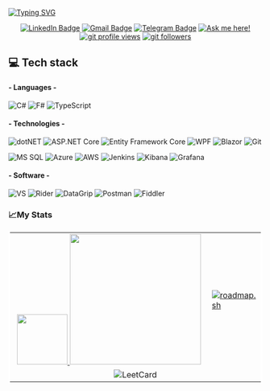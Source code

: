 <a href="https://git.io/typing-svg"><img src="https://readme-typing-svg.demolab.com?font=Fira+Code&weight=500&size=60&duration=2000&pause=100&color=45CF27&background=000000&center=true&vCenter=true&multiline=true&repeat=false&width=1920&height=284&lines=Hi+there!;+My+name+is+Nikita;Welcome+to+my+GitHub" alt="Typing SVG" /></a>
<div align="center">
    
  [![LinkedIn Badge](https://img.shields.io/badge/-Nikita_Reshetnik-%230177B5?logo=linkedin&style=for-the-badge)](https://www.linkedin.com/in/nikitareshetnik/)
  [![Gmail Badge](https://img.shields.io/badge/-reshetnik.nikita@gmail.com-c14438?logo=Gmail&logoColor=white&link=mailto:reshetnik.nikita@gmail.com&style=for-the-badge)](mailto:reshetnik.nikita@gmail.com)
  [![Telegram Badge](https://img.shields.io/badge/reshetnigram-2CA5E0?logo=telegram&logoColor=white&style=for-the-badge)](https://telegram.im/@reshetnigram)
  [![Ask me here!](https://img.shields.io/badge/Ask_Me-yellow?style=for-the-badge)](https://github.com/grafanaKibana/grafanaKibana/issues/new)
  [![git profile views](https://komarev.com/ghpvc/?username=grafanaKibana&color=brightgreen&style=for-the-badge)](https://github.com/grafanaKibana)
  [![git followers](https://img.shields.io/github/followers/grafanaKibana?style=for-the-badge)](https://github.com/login?return_to=https%3A%2F%2Fgithub.com%2FgrafanaKibana)

</div>

## 💻 Tech stack
#### - Languages -
  ![C#](https://img.shields.io/badge/-CSharp-0078D4?logo=sharp&logoColor=fff&style=for-the-badge) 
  ![F#](https://img.shields.io/badge/-FSharp-5D3FD3?logo=fsharp&logoColor=fff&style=for-the-badge) 
  ![TypeScript](https://img.shields.io/badge/-TypeScript-3178C6?logo=TypeScript&logoColor=fff&style=for-the-badge) 

#### - Technologies -
  ![dotNET](https://img.shields.io/badge/.NET-512BD4?logo=dotnet&logoColor=fff&style=for-the-badge) 
  ![ASP.NET Core](https://img.shields.io/badge/-ASP.NET%20Core-blue?logo=.net&logoColor=fff&style=for-the-badge)
  ![Entity Framework Core](https://img.shields.io/badge/-Entity_Framework_Core-0078D7?logo=dotnet&logoColor=fff&style=for-the-badge)
  ![WPF](https://img.shields.io/badge/-WPF-0078D7?logo=dotnet&logoColor=fff&style=for-the-badge)
  ![Blazor](https://img.shields.io/badge/-Blazor-512BD4?logo=blazor&logoColor=fff&style=for-the-badge)
  ![Git](https://img.shields.io/badge/-Git-F05032?logo=git&logoColor=fff&style=for-the-badge)
  
  ![MS SQL](https://img.shields.io/badge/Microsoft_SQL_Server-CC2927?logo=microsoft-sql-server&logoColor=fff&style=for-the-badge)
  ![Azure](https://img.shields.io/badge/-Azure-0078D4?&logo=Microsoft-Azure&logoColor=fff&style=for-the-badge)
  ![AWS](https://img.shields.io/badge/-AWS-FF9900?logo=amazonwebservices&logoColor=fff&style=for-the-badge)
  ![Jenkins](https://img.shields.io/badge/-Jenkins-D24939?&logo=jenkins&logoColor=fff&style=for-the-badge)
  ![Kibana](https://img.shields.io/badge/-Kibana-005571?&logo=kibana&logoColor=fff&style=for-the-badge)
  ![Grafana](https://img.shields.io/badge/-Grafana-F46800?&logo=grafana&logoColor=fff&style=for-the-badge)

#### - Software -
  ![VS](https://img.shields.io/badge/-VisualStudio-5C2D91?&logo=VisualStudio&logoColor=fff&style=for-the-badge)
  ![Rider](https://img.shields.io/badge/-Rider-000000?&logo=Rider&logoColor=fff&style=for-the-badge)
  ![DataGrip](https://img.shields.io/badge/-DataGrip-000000?&logo=DataGrip&logoColor=fff&style=for-the-badge)
  ![Postman](https://img.shields.io/badge/-Postman-F46800?&logo=Postman&logoColor=fff&style=for-the-badge)
  ![Fiddler](https://img.shields.io/badge/-Fiddler-008000?&logo=Fiddler&logoColor=fff&style=for-the-badge)


### 📈My Stats
<table borderColor="white">
  <tr>
      <td align=center width="400px">
          <a href="https://gitstats.me/grafanaKibana">
              <img height="100px" src="https://github-readme-stats.vercel.app/api?username=grafanaKibana&include_all_commits=true&count_private=true&hide_border=true&theme=default&hide=contribs,issues&show_icons=true&hide_title=true" />
          </a>
           <a href="https://gitstats.me/grafanaKibana">
              <img height="260px" src="https://github-readme-stats.vercel.app/api/top-langs/?username=grafanaKibana&layout=compact&&hide=javascript&langs_count=8&theme=default&hide_border=true" /> 
          </a>
      </td>
      <td>
        <a href="https://roadmap.sh"><img src="https://roadmap.sh/card/tall/66d1c6e1553501e3c32755f0?variant=light&roadmaps=aspnet-core%2Cprompt-engineering%2Cai-engineer%2Csql" alt="roadmap.sh"/></a>
      </td>
  </tr>
  <tr>
    <td colspan="2" align="center">
      <a><img src="https://leetcard.jacoblin.cool/grafanaKibana?theme=light&font=Fira%20Code&ext=activity" alt="LeetCard"/></a>
    </td>
  </tr>
</table>
